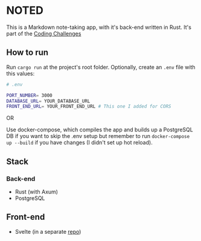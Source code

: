 # NOTED

This is a Markdown note-taking app, with it's back-end written in Rust. It's part of the [Coding Challenges](https://codingchallenges.substack.com/p/coding-challenge-35-google-keep)

## How to run

Run `cargo run` at the project's root folder. Optionally, create an `.env` file with this values:

```sh
# .env

PORT_NUMBER= 3000
DATABASE_URL= YOUR_DATABASE_URL
FRONT_END_URL= YOUR_FRONT_END_URL # This one I added for CORS
```

OR

Use docker-compose, which compiles the app and builds up a PostgreSQL DB if you want to skip the .env setup but remember to run `docker-compose up --build` if you have changes (I didn't set up hot reload).

## Stack

### Back-end

- Rust (with Axum)
- PostgreSQL

## Front-end

- Svelte (in a separate [repo](https://github.com/amrllkmn/noted-front-end))

